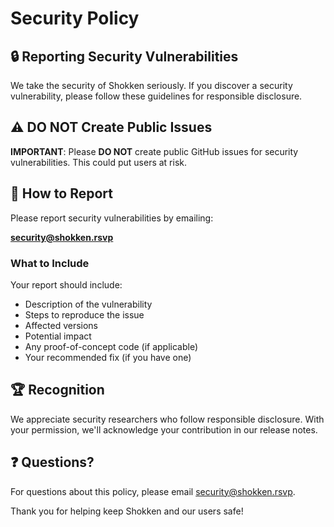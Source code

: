 # Security Policy

## 🔒 Reporting Security Vulnerabilities

We take the security of Shokken seriously. If you discover a security vulnerability, please follow these guidelines for responsible disclosure.

## ⚠️ DO NOT Create Public Issues

**IMPORTANT**: Please **DO NOT** create public GitHub issues for security vulnerabilities. This could put users at risk.

## 📧 How to Report

Please report security vulnerabilities by emailing:

**security@shokken.rsvp**

### What to Include

Your report should include:
- Description of the vulnerability
- Steps to reproduce the issue
- Affected versions
- Potential impact
- Any proof-of-concept code (if applicable)
- Your recommended fix (if you have one)

## 🏆 Recognition

We appreciate security researchers who follow responsible disclosure. With your permission, we'll acknowledge your contribution in our release notes.

## ❓ Questions?

For questions about this policy, please email security@shokken.rsvp.

Thank you for helping keep Shokken and our users safe!